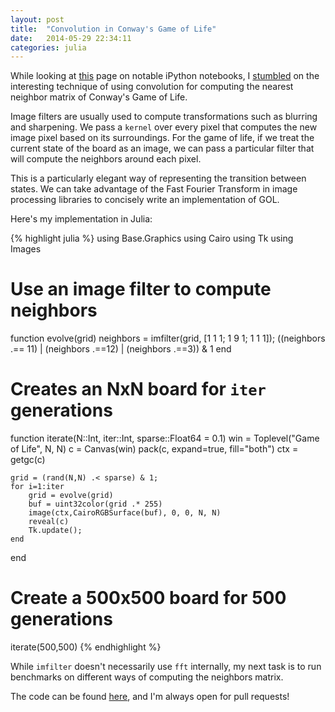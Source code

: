 ```yaml
---
layout: post
title:  "Convolution in Conway's Game of Life"
date:   2014-05-29 22:34:11
categories: julia
---
```


While looking at [this][notebooks] page on notable iPython notebooks, I [stumbled][technique] on the interesting technique of using convolution for computing the nearest neighbor matrix of Conway's Game of Life. 

Image filters are usually used to compute transformations such as blurring and sharpening. We pass a `kernel` over every pixel that computes the new image pixel based on its surroundings. For the game of life, if we treat the current state of the board as an image, we can pass a particular filter that will compute the neighbors around each pixel.

This is a particularly elegant way of representing the transition between states. We can take advantage of the Fast Fourier Transform in image processing libraries to concisely write an implementation of GOL. 

Here's my implementation in Julia:

{% highlight julia %}
using Base.Graphics
using Cairo
using Tk
using Images

# Use an image filter to compute neighbors
function evolve(grid)
    neighbors = imfilter(grid, [1 1 1; 1 9 1; 1 1 1]);
    ((neighbors .== 11) | (neighbors .==12) | (neighbors .==3)) & 1
end

# Creates an NxN board for `iter` generations
function iterate(N::Int, iter::Int, sparse::Float64 = 0.1)
	win = Toplevel("Game of Life", N, N)
	c = Canvas(win)
	pack(c, expand=true, fill="both")
	ctx = getgc(c)

    grid = (rand(N,N) .< sparse) & 1;
    for i=1:iter
        grid = evolve(grid)
        buf = uint32color(grid .* 255)
        image(ctx,CairoRGBSurface(buf), 0, 0, N, N)
        reveal(c)
        Tk.update();
    end
end

# Create a 500x500 board for 500 generations
iterate(500,500)
{% endhighlight %}

While `imfilter` doesn't necessarily use `fft` internally, my next task is to run benchmarks on different ways of computing the neighbors matrix. 

The code can be found [here][implementation], and I'm always open for pull requests! 

[notebooks]: https://github.com/ipython/ipython/wiki/A-gallery-of-interesting-IPython-Notebooks
[technique]: http://nbviewer.ipython.org/gist/jiffyclub/3778422
[implementation]: https://github.com/kamicut/gol-julia/

